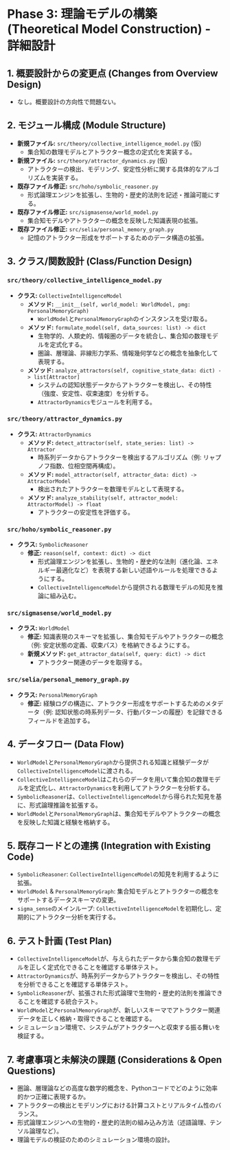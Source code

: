 # Phase 3: 理論モデルの構築 (Theoretical Model Construction) - 詳細設計

## 1. 概要設計からの変更点 (Changes from Overview Design)
- なし。概要設計の方向性で問題ない。

## 2. モジュール構成 (Module Structure)
- **新規ファイル:** `src/theory/collective_intelligence_model.py` (仮)
  - 集合知の数理モデルとアトラクター概念の定式化を実装する。
- **新規ファイル:** `src/theory/attractor_dynamics.py` (仮)
  - アトラクターの検出、モデリング、安定性分析に関する具体的なアルゴリズムを実装する。
- **既存ファイル修正:** `src/hoho/symbolic_reasoner.py`
  - 形式論理エンジンを拡張し、生物的・歴史的法則を記述・推論可能にする。
- **既存ファイル修正:** `src/sigmasense/world_model.py`
  - 集合知モデルやアトラクターの概念を反映した知識表現の拡張。
- **既存ファイル修正:** `src/selia/personal_memory_graph.py`
  - 記憶のアトラクター形成をサポートするためのデータ構造の拡張。

## 3. クラス/関数設計 (Class/Function Design)
### `src/theory/collective_intelligence_model.py`
- **クラス:** `CollectiveIntelligenceModel`
  - **メソッド:** `__init__(self, world_model: WorldModel, pmg: PersonalMemoryGraph)`
    - `WorldModel`と`PersonalMemoryGraph`のインスタンスを受け取る。
  - **メソッド:** `formulate_model(self, data_sources: list) -> dict`
    - 生物学的、人類史的、情報圏のデータを統合し、集合知の数理モデルを定式化する。
    - 圏論、層理論、非線形力学系、情報幾何学などの概念を抽象化して表現する。
  - **メソッド:** `analyze_attractors(self, cognitive_state_data: dict) -> list[Attractor]`
    - システムの認知状態データからアトラクターを検出し、その特性（強度、安定性、収束速度）を分析する。
    - `AttractorDynamics`モジュールを利用する。

### `src/theory/attractor_dynamics.py`
- **クラス:** `AttractorDynamics`
  - **メソッド:** `detect_attractor(self, state_series: list) -> Attractor`
    - 時系列データからアトラクターを検出するアルゴリズム（例: リャプノフ指数、位相空間再構成）。
  - **メソッド:** `model_attractor(self, attractor_data: dict) -> AttractorModel`
    - 検出されたアトラクターを数理モデルとして表現する。
  - **メソッド:** `analyze_stability(self, attractor_model: AttractorModel) -> float`
    - アトラクターの安定性を評価する。

### `src/hoho/symbolic_reasoner.py`
- **クラス:** `SymbolicReasoner`
  - **修正:** `reason(self, context: dict) -> dict`
    - 形式論理エンジンを拡張し、生物的・歴史的な法則（進化論、エネルギー最適化など）を表現する新しい述語やルールを処理できるようにする。
    - `CollectiveIntelligenceModel`から提供される数理モデルの知見を推論に組み込む。

### `src/sigmasense/world_model.py`
- **クラス:** `WorldModel`
  - **修正:** 知識表現のスキーマを拡張し、集合知モデルやアトラクターの概念（例: 安定状態の定義、収束パス）を格納できるようにする。
  - **新規メソッド:** `get_attractor_data(self, query: dict) -> dict`
    - アトラクター関連のデータを取得する。

### `src/selia/personal_memory_graph.py`
- **クラス:** `PersonalMemoryGraph`
  - **修正:** 経験ログの構造に、アトラクター形成をサポートするためのメタデータ（例: 認知状態の時系列データ、行動パターンの履歴）を記録できるフィールドを追加する。

## 4. データフロー (Data Flow)
- `WorldModel`と`PersonalMemoryGraph`から提供される知識と経験データが`CollectiveIntelligenceModel`に渡される。
- `CollectiveIntelligenceModel`はこれらのデータを用いて集合知の数理モデルを定式化し、`AttractorDynamics`を利用してアトラクターを分析する。
- `SymbolicReasoner`は、`CollectiveIntelligenceModel`から得られた知見を基に、形式論理推論を拡張する。
- `WorldModel`と`PersonalMemoryGraph`は、集合知モデルやアトラクターの概念を反映した知識と経験を格納する。

## 5. 既存コードとの連携 (Integration with Existing Code)
- `SymbolicReasoner`: `CollectiveIntelligenceModel`の知見を利用するように拡張。
- `WorldModel` & `PersonalMemoryGraph`: 集合知モデルとアトラクターの概念をサポートするデータスキーマの変更。
- `sigma_sense`のメインループ: `CollectiveIntelligenceModel`を初期化し、定期的にアトラクター分析を実行する。

## 6. テスト計画 (Test Plan)
- `CollectiveIntelligenceModel`が、与えられたデータから集合知の数理モデルを正しく定式化できることを確認する単体テスト。
- `AttractorDynamics`が、時系列データからアトラクターを検出し、その特性を分析できることを確認する単体テスト。
- `SymbolicReasoner`が、拡張された形式論理で生物的・歴史的法則を推論できることを確認する統合テスト。
- `WorldModel`と`PersonalMemoryGraph`が、新しいスキーマでアトラクター関連データを正しく格納・取得できることを確認する。
- シミュレーション環境で、システムがアトラクターへと収束する振る舞いを検証する。

## 7. 考慮事項と未解決の課題 (Considerations & Open Questions)
- 圏論、層理論などの高度な数学的概念を、Pythonコードでどのように効率的かつ正確に表現するか。
- アトラクターの検出とモデリングにおける計算コストとリアルタイム性のバランス。
- 形式論理エンジンへの生物的・歴史的法則の組み込み方法（述語論理、テンソル論理など）。
- 理論モデルの検証のためのシミュレーション環境の設計。
